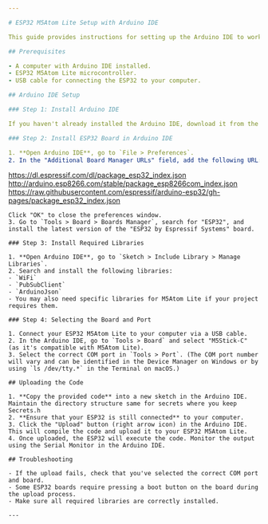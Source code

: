 ```yaml
---

# ESP32 M5Atom Lite Setup with Arduino IDE

This guide provides instructions for setting up the Arduino IDE to work with the ESP32 M5Atom Lite microcontroller. It includes steps for installing necessary boards, libraries, and uploading code to the device.

## Prerequisites

- A computer with Arduino IDE installed.
- ESP32 M5Atom Lite microcontroller.
- USB cable for connecting the ESP32 to your computer.

## Arduino IDE Setup

### Step 1: Install Arduino IDE

If you haven't already installed the Arduino IDE, download it from the [Arduino website](https://www.arduino.cc/en/software) and follow the installation instructions for your operating system.

### Step 2: Install ESP32 Board in Arduino IDE

1. **Open Arduino IDE**, go to `File > Preferences`.
2. In the "Additional Board Manager URLs" field, add the following URL:
   ```
   https://dl.espressif.com/dl/package_esp32_index.json
   http://arduino.esp8266.com/stable/package_esp8266com_index.json
   https://raw.githubusercontent.com/espressif/arduino-esp32/gh-pages/package_esp32_index.json
   ```
   Click "OK" to close the preferences window.
3. Go to `Tools > Board > Boards Manager`, search for "ESP32", and install the latest version of the "ESP32 by Espressif Systems" board.

### Step 3: Install Required Libraries

1. **Open Arduino IDE**, go to `Sketch > Include Library > Manage Libraries`.
2. Search and install the following libraries:
   - `WiFi`
   - `PubSubClient`
   - `ArduinoJson`
   - You may also need specific libraries for M5Atom Lite if your project requires them.

### Step 4: Selecting the Board and Port

1. Connect your ESP32 M5Atom Lite to your computer via a USB cable.
2. In the Arduino IDE, go to `Tools > Board` and select "M5Stick-C" (as it's compatible with M5Atom Lite).
3. Select the correct COM port in `Tools > Port`. (The COM port number will vary and can be identified in the Device Manager on Windows or by using `ls /dev/tty.*` in the Terminal on macOS.)

## Uploading the Code

1. **Copy the provided code** into a new sketch in the Arduino IDE. Maintain the directory structure same for secrets where you keep Secrets.h
2. **Ensure that your ESP32 is still connected** to your computer.
3. Click the "Upload" button (right arrow icon) in the Arduino IDE. This will compile the code and upload it to your ESP32 M5Atom Lite.
4. Once uploaded, the ESP32 will execute the code. Monitor the output using the Serial Monitor in the Arduino IDE.

## Troubleshooting

- If the upload fails, check that you've selected the correct COM port and board.
- Some ESP32 boards require pressing a boot button on the board during the upload process.
- Make sure all required libraries are correctly installed.

---
```

